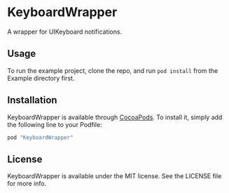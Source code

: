 # KeyboardWrapper
A wrapper for UIKeyboard notifications.

## Usage

To run the example project, clone the repo, and run `pod install` from the Example directory first.

## Installation

KeyboardWrapper is available through [CocoaPods](http://cocoapods.org). To install
it, simply add the following line to your Podfile:

```ruby
pod "KeyboardWrapper"
```

## License

KeyboardWrapper is available under the MIT license. See the LICENSE file for more info.
